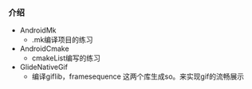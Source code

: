 ### 介绍
- AndroidMk
    -   .mk编译项目的练习
- AndroidCmake
    -  cmakeList编写的练习
- GlideNativeGif
    - 编译giflib，framesequence 这两个库生成so。来实现gif的流畅展示

    


